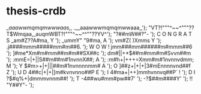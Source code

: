 # thesis-crdb


__aaawwmqmqmwwwaas,,_        .__aaawwwmqmqmwwaaa,,');
"VT?!"""^~~^"""??T$Wmqaa,_auqmWBT?!"""^~~^^""??YV^');
                    "?##mW##?"-                   ');
  C O N G R A T S  _am#Z??A#ma,           Y        ');
                 _ummY"    "9#ma,       A         ');
                vm#Z(        )Xmms    Y           ');
              .j####mmm#####mm#m##6.              ');
   W O W !    jmm###mm######m#mmm##6              ');
             ]#me*Xm#m#mm##m#m##SX##c             ');
             dm#||+*$##m#mm#m#Svvn##m             ');
            :mmE=|+||S##m##m#1nvnnX##;     A       ');
            :m#h+|+++=Xmm#m#1nvnnvdmm;     M      ');
 Y           $#m>+|+|||##m#1nvnnnnmm#      A      ');
  O          ]##z+|+|+|3#mEnnnnvnd##f      Z      ');
   U  D       4##c|+|+|]m#kvnvnno##P       E      ');
       I       4#ma+|++]mmhvnnvq##P`       !      ');
        D I     ?$#q%+|dmmmvnnm##!                ');
           T     -4##wu#mm#pw##7\'                 ');
                   -?$##m####Y\'                   ');
             !!       "Y##Y"-                     ');



